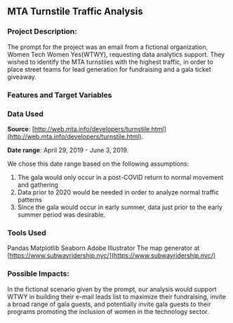 ## MTA Turnstile Traffic Analysis

### Project Description:

The prompt for the project was an email from a fictional organization, Women Tech Women Yes(WTWY), requesting data analytics support.  They wished to identify the MTA turnstiles with the highest traffic, in order to place street teams for lead generation for fundraising and a gala ticket giveaway.

### Features and Target Variables

### Data Used 
**Source**:     [http://web.mta.info/developers/turnstile.html](http://web.mta.info/developers/turnstile.html).  

**Date range**: April 29, 2019 - June 3, 2019.  

We chose this date range based on the following assumptions:

1) The gala would only occur in a post-COVID return to normal movement and gathering
2) Data prior to 2020 would be needed in order to analyze normal traffic patterns
3) Since the gala would occur in early summer, data just prior to the early summer period was desirable.

### Tools Used 
  Pandas
  Matplotlib
  Seaborn
  Adobe Illustrator
  The map generator at [https://www.subwayridership.nyc/](https://www.subwayridership.nyc/)

### Possible Impacts:

In the fictional scenario given by the prompt, our analysis would support WTWY in building their e-mail leads list to maximize their fundraising, invite a broad range of gala guests, and potentially invite gala guests to their programs promoting the inclusion of women in the technology sector.
